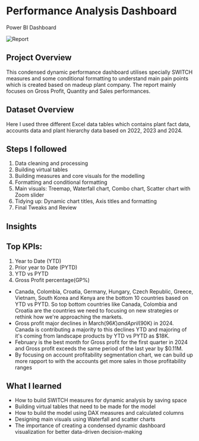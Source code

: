 # Performance Analysis Dashboard
Power BI Dashboard

![Report](https://github.com/Thejaa97/Performance-Report/assets/170193307/405d1d49-6f0e-4b21-8240-3c61b7ac6af2)

## Project Overview

This condensed dynamic performance dashboard utilises specially SWITCH measures and some conditional formatting to understand main pain points which is created based on madeup plant company. The report mainly focuses on Gross Profit, Quantity and Sales performances.

## Dataset Overview

Here I used three different Excel data tables which contains plant fact data, accounts data and plant hierarchy data based on 2022, 2023 and 2024.

## Steps I followed

1. Data cleaning and processing
2. Building virtual tables
3. Building measures and core visuals for the modelling
4. Formatting and conditional formatting
5. Main visuals: Treemap, Waterfall chart, Combo chart, Scatter chart with Zoom slider
6. Tidying up: Dynamic chart titles, Axis titles and formatting
7. Final Tweaks and Review

## Insights

## Top KPIs:

1. Year to Date (YTD)
2. Prior year to Date (PYTD)
3. YTD vs PYTD
4. Gross Profit percentage(GP%)

*  Canada, Colombia, Croatia, Germany, Hungary, Czech Republic, Greece, Vietnam, South Korea and Kenya are the bottom 10 countries based on YTD vs PYTD. So top bottom countries like Canada, Colombia and Croatia are the countries we need to focusing on new strategies or rethink how we're approaching the markets. 
*  Gross profit major declines in March($96K) and April($90K) in 2024. Canada is contributing a majority to this declines YTD and majoring of it's coming from landscape products by YTD vs PYTD as $18K.
*  February is the best month for Gross profit for the first quarter in 2024 and Gross profit exceeds the same period of the last year by $0.11M.
*  By focusing on account profitability segmentation chart, we can build up more rapport to with the accounts get more sales in those profitability ranges 

## What I learned
- How to build SWITCH measures for dynamic analysis by saving space
- Building virtual tables that need to be made for the model
- How to build the model using DAX measures and calculated columns
- Designing main visuals using Waterfall and scatter charts
- The importance of creating a condensed dynamic dashboard visualization for better data-driven decision-making
